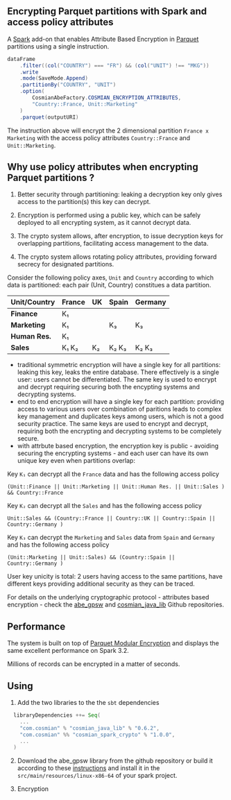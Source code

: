 
## Encrypting Parquet partitions with Spark and access policy attributes

A [Spark](https://spark.apache.org/) add-on that enables Attribute Based Encryption in [Parquet](https://parquet.apache.org/) partitions using a single instruction.


```java
dataFrame
    .filter((col("COUNTRY") === "FR") && (col("UNIT") !== "MKG"))
    .write
    .mode(SaveMode.Append)
    .partitionBy("COUNTRY", "UNIT")
    .option(
        CosmianAbeFactory.COSMIAN_ENCRYPTION_ATTRIBUTES,
        "Country::France, Unit::Marketing"
    )
    .parquet(outputURI)
```

The instruction above will encrypt the 2 dimensional partition `France x Marketing` with the access policy attributes `Country::France` and `Unit::Marketing`.


## Why use policy attributes when encrypting Parquet partitions ?

1. Better security through partitioning: leaking a decryption key only gives access to the partition(s) this key can decrypt.

2. Encryption is performed using a public key, which can be safely deployed to all encrypting system, as it cannot decrypt data.

3. The crypto system allows, after encryption, to issue decryption keys for overlapping partitions, facilitating access management to the data.

4. The crypto system allows rotating policy attributes, providing forward secrecy for designated partitions.

Consider the following policy axes, `Unit` and `Country` according to which data is partitioned:
each pair (Unit, Country) constitues a data partition.

 Unit/Country  | France |   UK   |  Spain  |  Germany  |
 --------------|--------|--------|---------|-----------|
 **Finance**   |  K₁    |        |         |           |
 **Marketing** |  K₁    |        |    K₃   |    K₃     |
 **Human Res.**|  K₁    |        |         |           |
 **Sales**     |  K₁ K₂ |   K₂   |  K₂ K₃  |   K₂ K₃   |

- traditional symmetric encryption will have a single key for all partitions: leaking this key, leaks the entire database. There effectively is a single user: users cannot be differentiated. The same key is used to encrypt and decrypt requiring securing both the encypting systems and decrypting systems.
- end to end encryption will have a single key for each partition: providing access to various users over combination of paritions leads to complex key management and duplicates keys among users, which is not a good security practice. The same keys are used to encrypt and decrypt, requiring both the encrypting and decrypting systems to be completely secure.
- with attrbute based encryption, the encryption key is public - avoiding securing the encrypting systems - and each user can have its own unique key even when partitions overlap:

Key `K₁` can decrypt all the `France` data and has the following access policy
``` 
(Unit::Finance || Unit::Marketing || Unit::Human Res. || Unit::Sales ) && Country::France 
```

Key `K₂` can decrypt all the `Sales` and has the following access policy
``` 
Unit::Sales && (Country::France || Country::UK || Country::Spain || Country::Germany )
```

Key `K₃` can decrypt the `Marketing` and `Sales` data from `Spain` and `Germany` and has the following access policy
``` 
(Unit::Marketing || Unit::Sales) && (Country::Spain || Country::Germany )
```

User key unicity is total: 2 users having access to the same partitions, have different keys providing additional security as they can be traced.

For details on the underlying cryptographic protocol - attributes based encryption - check the [abe_gpsw](https://github.com/Cosmian/abe_gpsw/) and [cosmian_java_lib](https://github.com/Cosmian/cosmian_java_lib) Github repositories.

## Performance

The system is built on top of [Parquet Modular Encryption](https://github.com/apache/parquet-format/blob/master/Encryption.md) and displays the same excellent performance on Spark 3.2.

Millions of records can be encrypted in a matter of seconds.


## Using

1. Add the two libraries to the the `sbt` dependencies

```scala
  libraryDependencies ++= Seq(
    ...
    "com.cosmian" % "cosmian_java_lib" % "0.6.2",
    "com.cosmian" %% "cosmian_spark_crypto" % "1.0.0",
    ...
  )
```

2. Download the abe_gpsw library from the github repository or build it according to these [instructions](https://github.com/Cosmian/cosmian_java_lib#building-the-the-abe-gpsw-native-lib) and install it in the `src/main/resources/linux-x86-64` of your spark project.  


3. Encryption




